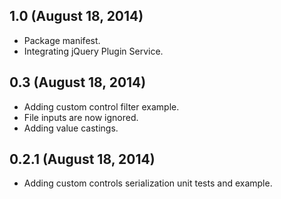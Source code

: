 1.0 (August 18, 2014)
------------------------

* Package manifest.
* Integrating jQuery Plugin Service.

0.3 (August 18, 2014)
------------------------

* Adding custom control filter example.
* File inputs are now ignored.
* Adding value castings.

0.2.1 (August 18, 2014)
------------------------

* Adding custom controls serialization unit tests and example.
